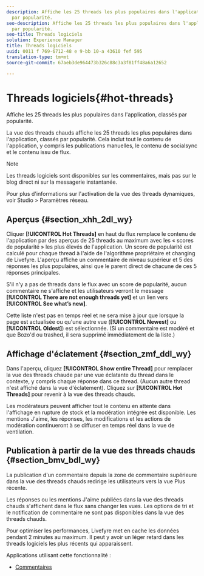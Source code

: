 ```yaml
---
description: Affiche les 25 threads les plus populaires dans l'application, classés
  par popularité.
seo-description: Affiche les 25 threads les plus populaires dans l'application, classés
  par popularité.
seo-title: Threads logiciels
solution: Experience Manager
title: Threads logiciels
uuid: 0011 f 769-6712-48 e 9-bb 10-a 43610 fef 595
translation-type: tm+mt
source-git-commit: 67aeb3de964473b326c88c3a3f81ff48a6a12652

---
```



# Threads logiciels{#hot-threads}

Affiche les 25 threads les plus populaires dans l'application, classés par popularité.

La vue des threads chauds affiche les 25 threads les plus populaires dans l'application, classés par popularité. Cela inclut tout le contenu de l'application, y compris les publications manuelles, le contenu de socialsync et le contenu issu de flux.

>[!NOTE]
>
>Les threads logiciels sont disponibles sur les commentaires, mais pas sur le blog direct ni sur la messagerie instantanée.

Pour plus d'informations sur l'activation de la vue des threads dynamiques, voir Studio > Paramètres réseau.

## Aperçus {#section_xhh_2dl_wy}

Cliquer **[!UICONTROL Hot Threads]** en haut du flux remplace le contenu de l'application par des aperçus de 25 threads au maximum avec les « scores de popularité » les plus élevés de l'application. Un score de popularité est calculé pour chaque thread à l'aide de l'algorithme propriétaire et changing de Livefyre. L'aperçu affiche un commentaire de niveau supérieur et 5 des réponses les plus populaires, ainsi que le parent direct de chacune de ces 5 réponses principales.

S'il n'y a pas de threads dans le flux avec un score de popularité, aucun commentaire ne s'affiche et les utilisateurs verront le message **[!UICONTROL There are not enough threads yet]** et un lien vers **[!UICONTROL See what’s new]**.

Cette liste n'est pas en temps réel et ne sera mise à jour que lorsque la page est actualisée ou qu'une autre vue (**[!UICONTROL Newest]** ou **[!UICONTROL Oldest]**) est sélectionnée. (Si un commentaire est modéré et que Bozo'd ou trashed, il sera supprimé immédiatement de la liste.)

## Affichage d'éclatement {#section_zmf_ddl_wy}

Dans l'aperçu, cliquez **[!UICONTROL Show entire Thread]** pour remplacer la vue des threads chaude par une vue éclatante du thread dans le contexte, y compris chaque réponse dans ce thread. (Aucun autre thread n'est affiché dans la vue d'éclatement). Cliquez sur **[!UICONTROL Hot Threads]** pour revenir à la vue des threads chauds.

Les modérateurs peuvent afficher tout le contenu en attente dans l'affichage en rupture de stock et la modération intégrée est disponible. Les mentions J'aime, les réponses, les modifications et les actions de modération continueront à se diffuser en temps réel dans la vue de ventilation.

## Publication à partir de la vue des threads chauds {#section_bmv_bdl_wy}

La publication d'un commentaire depuis la zone de commentaire supérieure dans la vue des threads chauds redirige les utilisateurs vers la vue Plus récente.

Les réponses ou les mentions J'aime publiées dans la vue des threads chauds s'affichent dans le flux sans changer les vues. Les options de tri et le notification de commentaire ne sont pas disponibles dans la vue des threads chauds.

Pour optimiser les performances, Livefyre met en cache les données pendant 2 minutes au maximum. Il peut y avoir un léger retard dans les threads logiciels les plus récents qui apparaissent.



Applications utilisant cette fonctionnalité :

* [Commentaires](/help/using/c-about-apps/c-comments/c-comments.md)

